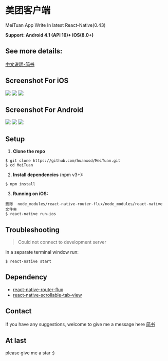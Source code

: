 # 美团客户端

MeiTuan App Write In latest React-Native(0.43)

**Support: Android 4.1 (API 16)+   IOS(8.0+)**

## See more details:

[中文说明-简书](http://www.jianshu.com/p/9211f42d5c25)

## Screenshot For iOS

<img src="https://github.com/huanxsd/MeiTuan/blob/master/screenshot/iOS_0.png">


<img src="https://github.com/huanxsd/MeiTuan/blob/master/screenshot/iOS_1.png">


<img src="https://github.com/huanxsd/MeiTuan/blob/master/screenshot/iOS_2.png">

## Screenshot For Android

<img src="https://github.com/huanxsd/MeiTuan/blob/master/screenshot/Android_0.png">

<img src="https://github.com/huanxsd/MeiTuan/blob/master/screenshot/Android_1.png">

<img src="https://github.com/huanxsd/MeiTuan/blob/master/screenshot/Android_2.png">

## Setup

1. **Clone the repo**

  ```
  $ git clone https://github.com/huanxsd/MeiTuan.git
  $ cd MeiTuan
  ```

2. **Install dependencies** (npm v3+):

  ```
  $ npm install
  ```


3. **Running on iOS:**

  ```
  删除  node_modules/react-native-router-flux/node_modules/react-native   文件夹
  $ react-native run-ios
  ```

## Troubleshooting

> Could not connect to development server

In a separate terminal window run:

  ```
  $ react-native start
  ```

## Dependency

* [react-native-router-flux](https://github.com/aksonov/react-native-router-flux)
* [react-native-scrollable-tab-view](https://github.com/skv-headless/react-native-scrollable-tab-view)

## Contact

If you have any suggestions, welcome to give me a message here 
[简书](http://www.jianshu.com/p/9211f42d5c25)

## At last

please give me a star  :)
